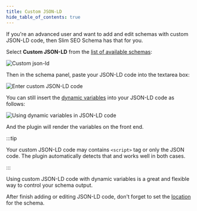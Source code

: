 ```yaml
---
title: Custom JSON-LD
hide_table_of_contents: true
---
```


If you're an advanced user and want to add and edit schemas with custom JSON-LD code, then Slim SEO Schema has that for you.

Select **Custom JSON-LD** from the [list of available schemas](/slim-seo-schema/adding-schemas/):

![Custom json-ld](https://i.imgur.com/Koxfdw4.png)

Then in the schema panel, paste your JSON-LD code into the textarea box:

![Enter custom JSON-LD code](https://i.imgur.com/WdibSCb.png)

You can still insert the [dynamic variables](/slim-seo-schema/dynamic-variables/) into your JSON-LD code as follows:

![Using dynamic variables in JSON-LD code](https://i.imgur.com/Oo2Mdeo.png)

And the plugin will render the variables on the front end.

:::tip

Your custom JSON-LD code may contains `<script>` tag or only the JSON code. The plugin automatically detects that and works well in both cases.

:::

Using custom JSON-LD code with dynamic variables is a great and flexible way to control your schema output.

After finish adding or editing JSON-LD code, don't forget to set the [location](/slim-seo-schema/adding-schemas/#location) for the schema.